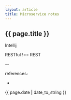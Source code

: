 ```yaml
---
layout: article
title: Microservice notes
---
```


## {{ page.title }}

Intellij

RESTful !== REST



--

references:

* []()

{{ page.date | date_to_string }}









